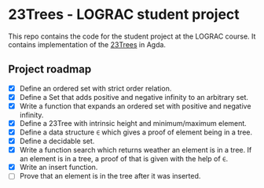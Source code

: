 # 23Trees - LOGRAC student project

This repo contains the code for the student project at the LOGRAC course. It contains implementation of the [23Trees](https://en.wikipedia.org/wiki/2%E2%80%933_tree) in Agda.

## Project roadmap

- [X] Define an ordered set with strict order relation.
- [X] Define a Set that adds positive and negative infinity to an arbitrary set.
- [X] Write a function that expands an ordered set with positive and negative infinity.
- [X] Define a 23Tree with intrinsic height and minimum/maximum element.
- [X] Define a data structure `∈` which gives a proof of element being in a tree.
- [X] Define a decidable set.
- [X] Write a function search which returns weather an element is in a tree. If an element is in a tree, a proof of that is given with the help of `∈`.
- [X] Write an insert function.
- [ ] Prove that an element is in the tree after it was inserted.
